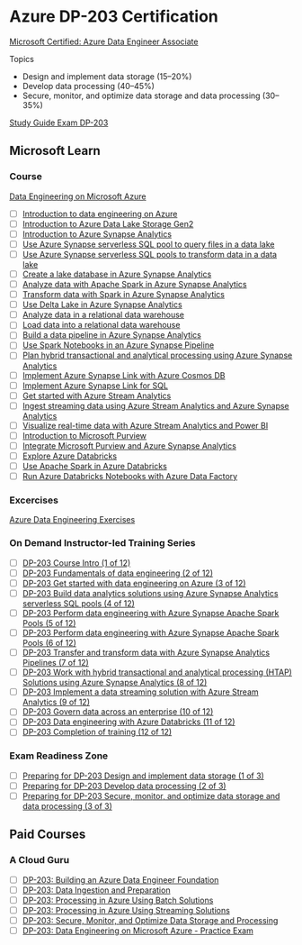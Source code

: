 # Azure DP-203 Certification

[Microsoft Certified: Azure Data Engineer Associate](https://learn.microsoft.com/en-us/credentials/certifications/azure-data-engineer)

Topics
- Design and implement data storage (15–20%)
- Develop data processing (40–45%)
- Secure, monitor, and optimize data storage and data processing (30–35%)

[Study Guide Exam DP-203](https://learn.microsoft.com/en-us/credentials/certifications/resources/study-guides/dp-203)

## Microsoft Learn


### Course

[Data Engineering on Microsoft Azure](https://learn.microsoft.com/en-us/training/courses/dp-203t00)

- [ ] [Introduction to data engineering on Azure](https://learn.microsoft.com/en-us/training/modules/introduction-to-data-engineering-azure/)
- [ ] [Introduction to Azure Data Lake Storage Gen2](https://learn.microsoft.com/en-us/training/modules/introduction-to-azure-data-lake-storage/)
- [ ] [Introduction to Azure Synapse Analytics](https://learn.microsoft.com/en-us/training/modules/introduction-azure-synapse-analytics/)
- [ ] [Use Azure Synapse serverless SQL pool to query files in a data lake](https://learn.microsoft.com/en-us/training/modules/query-data-lake-using-azure-synapse-serverless-sql-pools/)
- [ ] [Use Azure Synapse serverless SQL pools to transform data in a data lake](https://learn.microsoft.com/en-us/training/modules/use-azure-synapse-serverless-sql-pools-for-transforming-data-lake/)
- [ ] [Create a lake database in Azure Synapse Analytics](https://learn.microsoft.com/en-us/training/modules/create-metadata-objects-azure-synapse-serverless-sql-pools/)
- [ ] [Analyze data with Apache Spark in Azure Synapse Analytics](https://learn.microsoft.com/en-us/training/modules/understand-big-data-engineering-with-apache-spark-azure-synapse-analytics/)
- [ ] [Transform data with Spark in Azure Synapse Analytics](https://learn.microsoft.com/en-us/training/modules/transform-data-spark-azure-synapse-analytics/)
- [ ] [Use Delta Lake in Azure Synapse Analytics](https://learn.microsoft.com/en-us/training/modules/use-delta-lake-azure-synapse-analytics/)
- [ ] [Analyze data in a relational data warehouse](https://learn.microsoft.com/en-us/training/modules/design-multidimensional-schema-to-optimize-analytical-workloads/)
- [ ] [Load data into a relational data warehouse](https://learn.microsoft.com/en-us/training/modules/load-optimize-data-into-relational-data-warehouse/)
- [ ] [Build a data pipeline in Azure Synapse Analytics](https://learn.microsoft.com/en-us/training/modules/build-data-pipeline-azure-synapse-analytics/)
- [ ] [Use Spark Notebooks in an Azure Synapse Pipeline](https://learn.microsoft.com/en-us/training/modules/use-spark-notebooks-azure-synapse-pipeline/)
- [ ] [Plan hybrid transactional and analytical processing using Azure Synapse Analytics](https://learn.microsoft.com/en-us/training/modules/design-hybrid-transactional-analytical-processing-using-azure-synapse-analytics/)
- [ ] [Implement Azure Synapse Link with Azure Cosmos DB](https://learn.microsoft.com/en-us/training/modules/configure-azure-synapse-link-with-azure-cosmos-db/)
- [ ] [Implement Azure Synapse Link for SQL](https://learn.microsoft.com/en-us/training/modules/implement-synapse-link-for-sql/)
- [ ] [Get started with Azure Stream Analytics](https://learn.microsoft.com/en-us/training/modules/introduction-to-data-streaming/)
- [ ] [Ingest streaming data using Azure Stream Analytics and Azure Synapse Analytics](https://learn.microsoft.com/en-us/training/modules/ingest-streaming-data-use-azure-stream-analytics-synapse/)
- [ ] [Visualize real-time data with Azure Stream Analytics and Power BI](https://learn.microsoft.com/en-us/training/modules/visualize-real-time-data-azure-stream-analytics-power-bi/)
- [ ] [Introduction to Microsoft Purview](https://learn.microsoft.com/en-us/training/modules/intro-to-microsoft-purview/)
- [ ] [Integrate Microsoft Purview and Azure Synapse Analytics](https://learn.microsoft.com/en-us/training/modules/integrate-microsoft-purview-azure-synapse-analytics/)
- [ ] [Explore Azure Databricks](https://learn.microsoft.com/en-us/training/modules/explore-azure-databricks/)
- [ ] [Use Apache Spark in Azure Databricks](https://learn.microsoft.com/en-us/training/modules/use-apache-spark-azure-databricks/)
- [ ] [Run Azure Databricks Notebooks with Azure Data Factory](https://learn.microsoft.com/en-us/training/modules/run-azure-databricks-notebooks-azure-data-factory/)

### Excercises

[Azure Data Engineering Exercises](https://microsoftlearning.github.io/dp-203-azure-data-engineer/)


### On Demand Instructor-led Training Series

- [ ] [DP-203 Course Intro (1 of 12)](https://learn.microsoft.com/en-us/shows/on-demand-instructor-led-training-series/dp-203-module-01a)
- [ ] [DP-203 Fundamentals of data engineering (2 of 12)](https://learn.microsoft.com/en-us/shows/on-demand-instructor-led-training-series/dp-203-module-02a)
- [ ] [DP-203 Get started with data engineering on Azure (3 of 12)](https://learn.microsoft.com/en-us/shows/on-demand-instructor-led-training-series/dp-203-module-03a)
- [ ] [DP-203 Build data analytics solutions using Azure Synapse Analytics serverless SQL pools (4 of 12)](https://learn.microsoft.com/en-us/shows/on-demand-instructor-led-training-series/dp-203-module-04a)
- [ ] [DP-203 Perform data engineering with Azure Synapse Apache Spark Pools (5 of 12)](https://learn.microsoft.com/en-us/shows/on-demand-instructor-led-training-series/dp-203-module-05a)
- [ ] [DP-203 Perform data engineering with Azure Synapse Apache Spark Pools (6 of 12)](https://learn.microsoft.com/en-us/shows/on-demand-instructor-led-training-series/dp-203-module-06a)
- [ ] [DP-203 Transfer and transform data with Azure Synapse Analytics Pipelines (7 of 12)](https://learn.microsoft.com/en-us/shows/on-demand-instructor-led-training-series/dp-203-module-07a)
- [ ] [DP-203 Work with hybrid transactional and analytical processing (HTAP) Solutions using Azure Synapse Analytics (8 of 12)](https://learn.microsoft.com/en-us/shows/on-demand-instructor-led-training-series/dp-203-module-08a)
- [ ] [DP-203 Implement a data streaming solution with Azure Stream Analytics (9 of 12)](https://learn.microsoft.com/en-us/shows/on-demand-instructor-led-training-series/dp-203-module-09a)
- [ ] [DP-203 Govern data across an enterprise (10 of 12)](https://learn.microsoft.com/en-us/shows/on-demand-instructor-led-training-series/dp-203-module-10a)
- [ ] [DP-203 Data engineering with Azure Databricks (11 of 12)](https://learn.microsoft.com/en-us/shows/on-demand-instructor-led-training-series/dp-203-module-11a)
- [ ] [DP-203 Completion of training (12 of 12)](https://learn.microsoft.com/en-us/shows/on-demand-instructor-led-training-series/dp-203-module-12a)

### Exam Readiness Zone

- [ ] [Preparing for DP-203 Design and implement data storage (1 of 3)](https://learn.microsoft.com/en-us/shows/exam-readiness-zone/preparing-for-dp-203-design-and-implement-data-storage-1-of-3)
- [ ] [Preparing for DP-203 Develop data processing (2 of 3)](https://learn.microsoft.com/en-us/shows/exam-readiness-zone/preparing-for-dp-203-develop-data-processing-2-of-3)
- [ ] [Preparing for DP-203 Secure, monitor, and optimize data storage and data processing (3 of 3)](https://learn.microsoft.com/en-us/shows/exam-readiness-zone/preparing-for-dp-203-secure-monitor-and-optimize-data-storage-and-data-processing-3-of-3)

## Paid Courses

### A Cloud Guru

- [ ] [DP-203: Building an Azure Data Engineer Foundation](https://learn.acloud.guru/course/b7fef7b4-9748-4610-8257-9d42384b0c92/dashboard)
- [ ] [DP-203: Data Ingestion and Preparation](https://learn.acloud.guru/course/e445d0c7-de52-4e66-aeb2-c4db30f52ce8/dashboard)
- [ ] [DP-203: Processing in Azure Using Batch Solutions](https://learn.acloud.guru/course/9d2a14e8-2f24-4521-9b80-d6f76accfc7d/dashboard)
- [ ] [DP-203: Processing in Azure Using Streaming Solutions](https://learn.acloud.guru/course/61d69248-ed7b-47df-afc8-494882f9ff64/dashboard)
- [ ] [DP-203: Secure, Monitor, and Optimize Data Storage and Processing](https://learn.acloud.guru/course/23f297f0-f1bc-4b34-858d-fed5b07cca32/dashboard)
- [ ] [DP-203: Data Engineering on Microsoft Azure - Practice Exam](https://learn.acloud.guru/course/fcaa1755-58c1-4340-aba1-7a18327cb2b7/dashboard)

